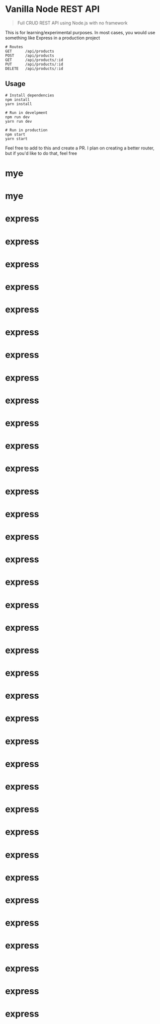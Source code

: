 # Vanilla Node REST API

> Full CRUD REST API using Node.js with no framework

This is for learning/experimental purposes. In most cases, you would use something like Express in a production project

```
# Routes
GET      /api/products
POST     /api/products
GET      /api/products/:id
PUT      /api/products/:id
DELETE   /api/products/:id

```

## Usage

```
# Install dependencies
npm install
yarn install

# Run in develpment
npm run dev
yarn run dev

# Run in production
npm start
yarn start
```

Feel free to add to this and create a PR. I plan on creating a better router, but if you'd like to do that, feel free
# mye
# mye
# express
# express
# express
# express
# express
# express
# express
# express
# express
# express
# express
# express
# express
# express
# express
# express
# express
# express
# express
# express
# express
# express
# express
# express
# express
# express
# express
# express
# express
# express
# express
# express
# express
# express
# express
# express
